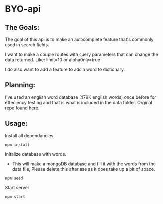 # BYO-api

## The Goals:

The goal of this api is to make an autocomplete feature that's commonly used in search fields.

I want to make a couple routes with query parameters that can change the data returned. Like: limit=10 or alphaOnly=true

I do also want to add a feature to add a word to dictionary.

## Planning:

I've used an english word database (479K english words) once before for effeciency testing and that is what is included in the data folder.
Orginal repo found [here](https://github.com/dwyl/english-words).


## Usage:

Install all dependancies.
```
npm install
```

Initalize database with words.
- This will make a mongoDB database and fill it with the words from the data file, Please delete this after use as it does take up a bit of space.
```
npm seed
```

Start server
```
npm start
```
